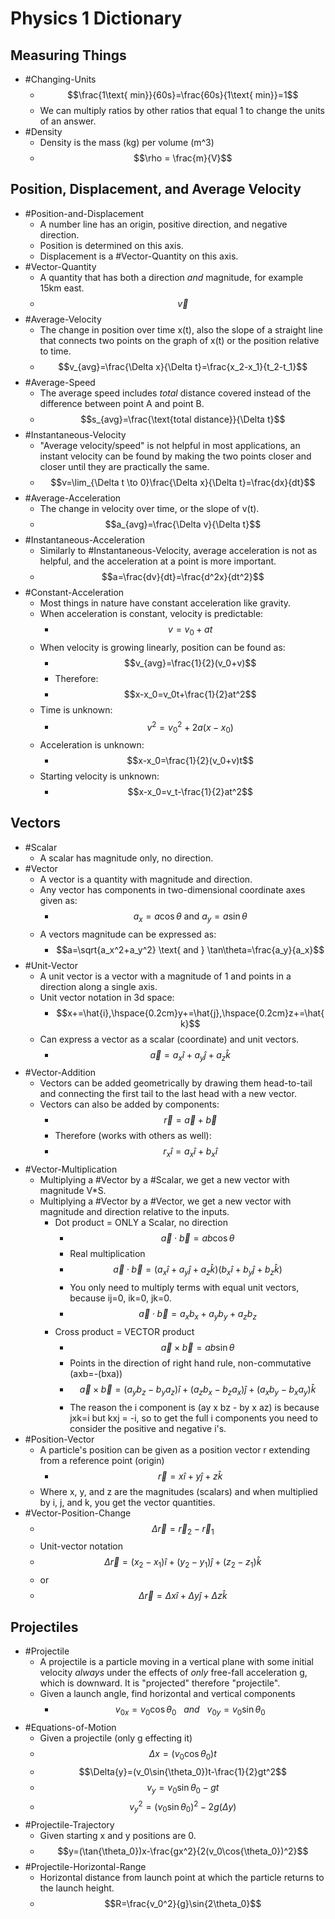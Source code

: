 # Physics 1 Dictionary
## Measuring Things
- #Changing-Units
  - $$\frac{1\text{ min}}{60s}=\frac{60s}{1\text{ min}}=1$$
  - We can multiply ratios by other ratios that equal 1 to change the units of an answer.
- #Density
  - Density is the mass (kg) per volume (m^3)
  - $$\rho = \frac{m}{V}$$
## Position, Displacement, and Average Velocity
- #Position-and-Displacement
  - A number line has an origin, positive direction, and negative direction.
  - Position is determined on this axis.
  - Displacement is a #Vector-Quantity on this axis.
- #Vector-Quantity
  - A quantity that has both a direction *and* magnitude, for example 15km east.
  - $$\vec{v}$$
- #Average-Velocity
  - The change in position over time x(t), also the slope of a straight line that connects two points on the graph of x(t) or the position relative to time.
  - $$v_{avg}=\frac{\Delta x}{\Delta t}=\frac{x_2-x_1}{t_2-t_1}$$
- #Average-Speed
  - The average speed includes *total* distance covered instead of the difference between point A and point B.
  - $$s_{avg}=\frac{\text{total distance}}{\Delta t}$$
- #Instantaneous-Velocity
  - "Average velocity/speed" is not helpful in most applications, an instant velocity can be found by making the two points closer and closer until they are practically the same.
  - $$v=\lim_{\Delta t \to 0}\frac{\Delta x}{\Delta t}=\frac{dx}{dt}$$
- #Average-Acceleration
  - The change in velocity over time, or the slope of v(t).
  - $$a_{avg}=\frac{\Delta v}{\Delta t}$$
- #Instantaneous-Acceleration
  - Similarly to #Instantaneous-Velocity, average acceleration is not as helpful, and the acceleration at a point is more important.
  - $$a=\frac{dv}{dt}=\frac{d^2x}{dt^2}$$
- #Constant-Acceleration
  - Most things in nature have constant acceleration like gravity.
  - When acceleration is constant, velocity is predictable:
    - $$v=v_0+at$$
  - When velocity is growing linearly, position can be found as:
    - $$v_{avg}=\frac{1}{2}(v_0+v)$$
    - Therefore:
    - $$x-x_0=v_0t+\frac{1}{2}at^2$$
  - Time is unknown:
    - $$v^2=v_0^2+2a(x-x_0)$$
  - Acceleration is unknown:
    - $$x-x_0=\frac{1}{2}(v_0+v)t$$
  - Starting velocity is unknown:
    - $$x-x_0=v_t-\frac{1}{2}at^2$$
## Vectors
- #Scalar
  - A scalar has magnitude only, no direction.
- #Vector
  - A vector is a quantity with magnitude and direction.
  - Any vector has components in two-dimensional coordinate axes given as:
    - $$a_x=a\cos\theta \text{  and  } a_y=a\sin\theta$$
  - A vectors magnitude can be expressed as:
    - $$a=\sqrt{a_x^2+a_y^2} \text{  and  } \tan\theta=\frac{a_y}{a_x}$$
- #Unit-Vector
  - A unit vector is a vector with a magnitude of 1 and points in a direction along a single axis.
  - Unit vector notation in 3d space:
    - $$x+=\hat{i},\hspace{0.2cm}y+=\hat{j},\hspace{0.2cm}z+=\hat{k}$$
  - Can express a vector as a scalar (coordinate) and unit vectors.
    - $$\vec{a}=a_x\hat{i}+a_y\hat{j}+a_z\hat{k}$$
- #Vector-Addition
  - Vectors can be added geometrically by drawing them head-to-tail and connecting the first tail to the last head with a new vector.
  - Vectors can also be added by components:
    - $$\vec{r}=\vec{a}+\vec{b}$$
    - Therefore (works with others as well):
    - $$r_x\hat{i}=a_x\hat{i}+b_x\hat{i}$$
- #Vector-Multiplication
  - Multiplying a #Vector by a #Scalar, we get a new vector with magnitude V*S. 
  - Multiplying a #Vector by a #Vector, we get a new vector with magnitude and direction relative to the inputs.
    - Dot product = ONLY a Scalar, no direction
      - $$\vec{a}\cdot\vec{b}=ab\cos{\theta}$$
      - Real multiplication
      - $$\vec{a}\cdot\vec{b}=(a_x\hat{i}+a_y\hat{j}+a_z\hat{k})(b_x\hat{i}+b_y\hat{j}+b_z\hat{k})$$
      - You only need to multiply terms with equal unit vectors, because ij=0, ik=0, jk=0.
      - $$\vec{a}\cdot\vec{b}=a_xb_x+a_yb_y+a_zb_z$$
    - Cross product = VECTOR product
      - $$\vec{a}\times\vec{b}=ab\sin{\theta}$$
      - Points in the direction of right hand rule, non-commutative (axb=-(bxa))
      - $$\vec{a}\times\vec{b}=(a_yb_z-b_ya_z)\hat{i}+(a_zb_x-b_za_x)\hat{j}+(a_xb_y-b_xa_y)\hat{k}$$
      - The reason the i component is (ay x bz - by x az) is because jxk=i but kxj = -i, so to get the full i components you need to consider the positive and negative i's.
- #Position-Vector
  - A particle's position can be given as a position vector r extending from a reference point (origin)
    - $$\vec{r}=x\hat{i}+y\hat{j}+z\hat{k}$$
  - Where x, y, and z are the magnitudes (scalars) and when multiplied by i, j, and k, you get the vector quantities.
- #Vector-Position-Change
  - $$\Delta\vec{r}=\vec{r}_2-\vec{r}_1$$
  - Unit-vector notation
  - $$\Delta\vec{r}=(x_2-x_1)\hat{i}+(y_2-y_1)\hat{j}+(z_2-z_1)\hat{k}$$
  - or
  - $$\Delta\vec{r}=\Delta x\hat{i}+\Delta y\hat{j}+\Delta z\hat{k}$$
## Projectiles
- #Projectile
  - A projectile is a particle moving in a vertical plane with some initial velocity *always* under the effects of *only* free-fall acceleration g, which is downward. It is "projected" therefore "projectile".
  - Given a launch angle, find horizontal and vertical components
    - $$v_{0x}=v_0\cos{\theta_0} \ \ \  and \ \ \ v_{0y}=v_0\sin{\theta_0}$$
- #Equations-of-Motion
  - Given a projectile (only g effecting it)
  - $$\Delta{x}=(v_0\cos{\theta_0})t$$
  - $$\Delta{y}=(v_0\sin{\theta_0})t-\frac{1}{2}gt^2$$
  - $$v_y=v_0\sin{\theta_0}-gt$$
  - $$v_y^2=(v_0\sin{\theta_0})^2-2g(\Delta{y})$$
- #Projectile-Trajectory
  - Given starting x and y positions are 0.
  - $$y=(\tan{\theta_0})x-\frac{gx^2}{2(v_0\cos{\theta_0})^2}$$
- #Projectile-Horizontal-Range
  - Horizontal distance from launch point at which the particle returns to the launch height.
  - $$R=\frac{v_0^2}{g}\sin{2\theta_0}$$
